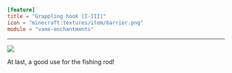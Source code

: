 ```toml
[feature]
title = "Grappling hook [I-III]"
icon = "minecraft:textures/item/barrier.png"
module = "vane-enchantments"
```
---
![](images/enchantment_grappling_hook.png)

At last, a good use for the fishing rod!
